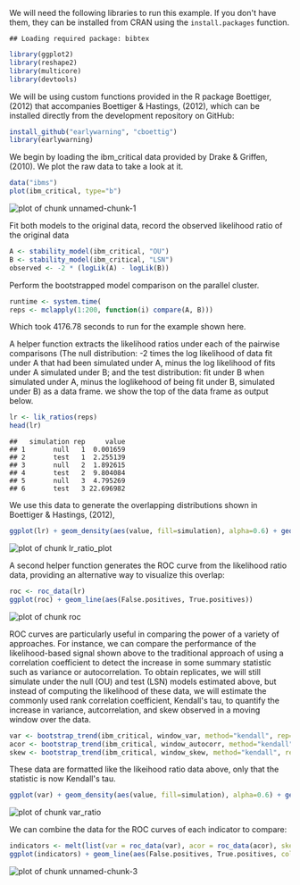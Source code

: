 
We will need the following libraries to run this example.  If you don't have them, they can be installed from CRAN using the `install.packages` function.  


```
## Loading required package: bibtex
```




```r
library(ggplot2)
library(reshape2)
library(multicore)
library(devtools)
```


We will be using custom functions provided in the R package Boettiger, (2012) that accompanies Boettiger & Hastings, (2012), which can be installed directly from the development repository on GitHub:


```r
install_github("earlywarning", "cboettig")
library(earlywarning)
```




We begin by loading the ibm_critical data provided by Drake & Griffen, (2010). We plot the raw data to take a look at it. 



```r
data("ibms")
plot(ibm_critical, type="b")
```

![plot of chunk unnamed-chunk-1](http://farm9.staticflickr.com/8261/8641108753_956f179a1d_o.png) 



Fit both models to the original data, record the observed likelihood ratio of the original data


```r
A <- stability_model(ibm_critical, "OU")
B <- stability_model(ibm_critical, "LSN")
observed <- -2 * (logLik(A) - logLik(B))
```



Perform the bootstrapped model comparison on the parallel cluster.  


```r
runtime <- system.time(
reps <- mclapply(1:200, function(i) compare(A, B)))
```


Which took 4176.78 seconds to run for the example shown here.  

A helper function extracts the likelihood ratios under each of the pairwise comparisons (The null distribution: -2 times the log likelihood of data fit under A that had been simulated under A, minus the log likelihood of fits under A  simulated under B; and the test distribution: fit under B when simulated under A, minus the loglikehood of being fit under B, simulated under B) as a data frame.  we show the top of the data frame as output below.  



```r
lr <- lik_ratios(reps)
head(lr)
```

```
##   simulation rep     value
## 1       null   1  0.001659
## 2       test   1  2.255139
## 3       null   2  1.892615
## 4       test   2  9.804084
## 5       null   3  4.795269
## 6       test   3 22.696982
```


We use this data to generate the overlapping distributions shown in Boettiger & Hastings, (2012), 


```r
ggplot(lr) + geom_density(aes(value, fill=simulation), alpha=0.6) + geom_vline(aes(xintercept=observed))
```

![plot of chunk lr_ratio_plot](http://farm9.staticflickr.com/8245/8642325058_d70eaee962_o.png) 



A second helper function generates the ROC curve from the likelihood ratio data, providing an alternative way to visualize this overlap:


```r
roc <- roc_data(lr)
ggplot(roc) + geom_line(aes(False.positives, True.positives))
```

![plot of chunk roc](http://farm9.staticflickr.com/8402/8641224925_83a045afbb_o.png) 






ROC curves are particularly useful in comparing the power of a variety of approaches.  For instance, we can compare the performance of the likelihood-based signal shown above to the traditional approach of using a correlation coefficient to detect the increase in some summary statistic such as variance or autocorrelation.  To obtain replicates, we will still simulate under the null (OU) and test (LSN) models estimated above, but instead of computing the likelihood of these data, we will estimate the commonly used rank correlation coefficient, Kendall's tau, to quantify the increase in variance, autcorrelation, and skew observed in a moving window over the data.



```r
var <- bootstrap_trend(ibm_critical, window_var, method="kendall", rep=200)
acor <- bootstrap_trend(ibm_critical, window_autocorr, method="kendall", rep=200)
skew <- bootstrap_trend(ibm_critical, window_skew, method="kendall", rep=200)
```


These data are formatted like the likeihood ratio data above, only that the statistic is now Kendall's tau.  



```r
ggplot(var) + geom_density(aes(value, fill=simulation), alpha=0.6) + geom_vline(aes(xintercept=observed))
```

![plot of chunk var_ratio](http://farm9.staticflickr.com/8265/8642341382_1d87080d5c_o.png) 



We can combine the data for the ROC curves of each indicator to compare:


```r
indicators <- melt(list(var = roc_data(var), acor = roc_data(acor), skew = roc_data(skew), lr = roc), id = c("Threshold", "False.positives", "True.positives"))
ggplot(indicators) + geom_line(aes(False.positives, True.positives, color=L1)) 
```

![plot of chunk unnamed-chunk-3](http://farm9.staticflickr.com/8122/8641241253_4c3704523e_o.png) 


